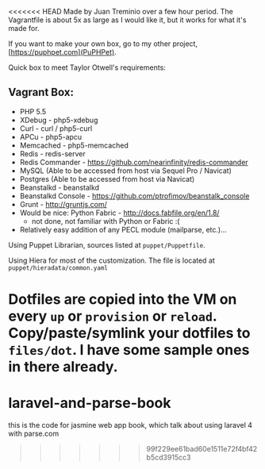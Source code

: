 <<<<<<< HEAD
Made by Juan Treminio over a few hour period. The Vagrantfile is about 5x as large as I would like it,
but it works for what it's made for.

If you want to make your own box, go to my other project, [https://puphpet.com](PuPHPet).

Quick box to meet Taylor Otwell's requirements:

Vagrant Box:
------------
* PHP 5.5
* XDebug - php5-xdebug
* Curl - curl / php5-curl
* APCu - php5-apcu
* Memcached - php5-memcached
* Redis - redis-server
* Redis Commander - https://github.com/nearinfinity/redis-commander
* MySQL (Able to be accessed from host via Sequel Pro / Navicat)
* Postgres (Able to be accessed from host via Navicat)
* Beanstalkd - beanstalkd
* Beanstalkd Console - https://github.com/ptrofimov/beanstalk_console
* Grunt - http://gruntjs.com/
* Would be nice: Python Fabric - http://docs.fabfile.org/en/1.8/
    * not done, not familiar with Python or Fabric :(
* Relatively easy addition of any PECL module (mailparse, etc.)...

Using Puppet Librarian, sources listed at `puppet/Puppetfile`.

Using Hiera for most of the customization. The file is located at `puppet/hieradata/common.yaml`

Dotfiles are copied into the VM on every `up` or `provision` or `reload`. Copy/paste/symlink your dotfiles to
`files/dot`. I have some sample ones in there already.
=======
laravel-and-parse-book
======================

this is the code for jasmine web app book, which talk about using laravel 4 with parse.com
>>>>>>> 99f229ee61bad60e1511e72f4bf42b5cd3915cc3
